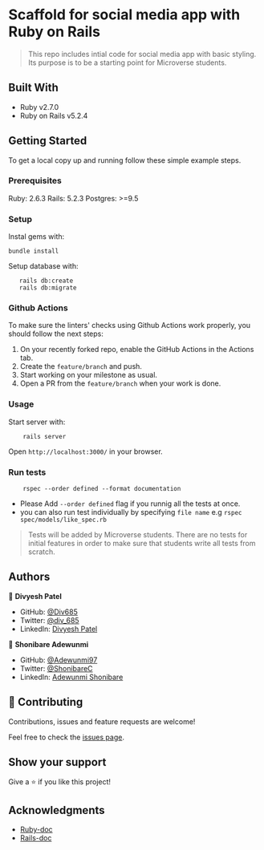 # Scaffold for social media app with Ruby on Rails

> This repo includes intial code for social media app with basic styling. Its purpose is to be a starting point for Microverse students.

## Built With

- Ruby v2.7.0
- Ruby on Rails v5.2.4

<!-- ## Live Demo

TBA -->


## Getting Started

To get a local copy up and running follow these simple example steps.

### Prerequisites

Ruby: 2.6.3
Rails: 5.2.3
Postgres: >=9.5

### Setup

Instal gems with:

```
bundle install
```

Setup database with:

```
   rails db:create
   rails db:migrate
```

### Github Actions

To make sure the linters' checks using Github Actions work properly, you should follow the next steps:

1. On your recently forked repo, enable the GitHub Actions in the Actions tab.
2. Create the `feature/branch` and push.
3. Start working on your milestone as usual.
4. Open a PR from the `feature/branch` when your work is done.


### Usage

Start server with:

```
    rails server
```

Open `http://localhost:3000/` in your browser.

### Run tests

```
    rspec --order defined --format documentation
```
- Please Add `--order defined` flag if you runnig all the tests at once.
- you can also run test individually by specifying `file name`
e.g ` rspec spec/models/like_spec.rb ` 

> Tests will be added by Microverse students. There are no tests for initial features in order to make sure that students write all tests from scratch.

## Authors

👤 **Divyesh Patel**

- GitHub: [@Div685](https://github.com/Div685)
- Twitter: [@div_685](https://twitter.com/div_685)
- LinkedIn: [Divyesh Patel](https://www.linkedin.com/in/divyesh-daxa-patel)

👤 **Shonibare Adewunmi**

- GitHub: [@Adewunmi97](https://github.com/Adewunmi97)
- Twitter: [@ShonibareC](https://twitter.com/ShonibareC)
- LinkedIn: [Adewunmi Shonibare](https://www.linkedin.com/in/adewunmi-shonibare-a2a7b0200/)

## 🤝 Contributing

Contributions, issues and feature requests are welcome!

Feel free to check the [issues page](issues/).

## Show your support

Give a ⭐️ if you like this project!

## Acknowledgments

- [Ruby-doc](https://ruby-doc.org/core-2.6.5)
- [Rails-doc](https://guides.rubyonrails.org/)